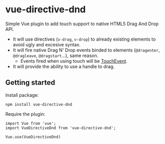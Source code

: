 # vue-directive-dnd

Simple Vue plugin to add touch support to native HTML5 Drag And Drop API.

* It will use directives (`v-drag`, `v-drop`) to already existing elements to avoid ugly and excesive syntax.
* It will fire native Drag N' Drop events binded to elements (`@dragenter`, `@dragleave`, `@dragstart`...), same reason.
  * Events fired when using touch will be [TouchEvent](https://developer.mozilla.org/en-US/docs/Web/API/TouchEvent).
* It will provide the ability to use a handle to drag.

## Getting started

Install package:
```
npm install vue-directive-dnd
```

Require the plugin:
```
import Vue from 'vue';
import VueDirectiveDnd from 'vue-directive-dnd';

Vue.use(VueDirectiveDnd)
```
